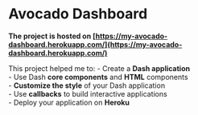 # Avocado Dashboard

**The project is hosted on [https://my-avocado-dashboard.herokuapp.com/](https://my-avocado-dashboard.herokuapp.com/)**

This project helped me to:
    - Create a **Dash application** \
    - Use Dash **core components** and **HTML** components \
    - **Customize the style** of your Dash application \
    - Use **callbacks** to build interactive applications \
    - Deploy your application on **Heroku**
